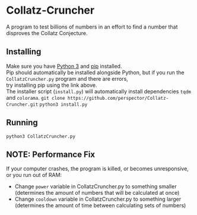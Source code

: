 # Collatz-Cruncher
A program to test billions of numbers in an effort to find a number that disproves the Collatz Conjecture.

## Installing
Make sure you have [Python 3](https://python.org/downloads/) and [pip](https://pip.pypa.io/en/stable/installation/) installed.\
Pip should automatically be installed alongside Python, but if you run the `CollatzCruncher.py` program and there are errors,\
try installing pip using the link above.\
The installer script (`install.py`) will automatically install dependencies `tqdm` and `colorama`.
`git clone https://github.com/perspector/Collatz-Cruncher.git`
`python3 install.py`

## Running
`python3 CollatzCruncher.py`


## NOTE: Performance Fix
If your computer crashes, the program is killed, or becomes unresponsive, or you run out of RAM:
-  Change `power` variable in CollatzCruncher.py to something smaller (determines the amount of numbers that will be calculated at once)
-  Change `cooldown` variable in CollatzCruncher.py to something larger (determines the amount of time between calculating sets of numbers)
